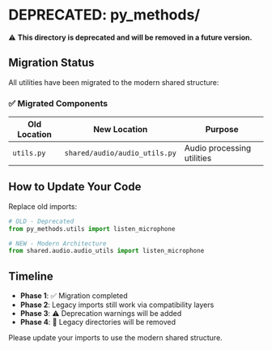 # DEPRECATED: py_methods/

⚠️ **This directory is deprecated and will be removed in a future version.**

## Migration Status

All utilities have been migrated to the modern shared structure:

### ✅ Migrated Components

| Old Location | New Location | Purpose |
|-------------|--------------|---------|
| `utils.py` | `shared/audio/audio_utils.py` | Audio processing utilities |

## How to Update Your Code

Replace old imports:
```python
# OLD - Deprecated
from py_methods.utils import listen_microphone

# NEW - Modern Architecture  
from shared.audio.audio_utils import listen_microphone
```

## Timeline

- **Phase 1**: ✅ Migration completed
- **Phase 2**: Legacy imports still work via compatibility layers
- **Phase 3**: ⚠️ Deprecation warnings will be added  
- **Phase 4**: 🔴 Legacy directories will be removed

Please update your imports to use the modern shared structure.